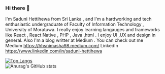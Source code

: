 ### Hi there 👋

I'm Saduni Hettihewa from Sri Lanka , and I'm a hardworking and tech  enthusiastic undergraduate of Faculty of Information Technology , University of Moratuwa. I really enjoy learning langauges and frameworks like React , React Native , PHP , Java ,html . I enjoy UI ,UX and design in general. Also I'm  a blog writter at Medium . You can check out me  
Medium
https://hhsnimasha98.medium.com/
LinkedIn
https://www.linkedin.com/in/saduni-hettihewa

[![Top Langs](https://github-readme-stats.vercel.app/api/top-langs/?username=saduniHettihewa)](https://github.com/anuraghazra/github-readme-stats)  
![Anurag's GitHub stats](https://github-readme-stats.vercel.app/api?username=saduniHettihewa&theme=radical&show_icons=true)





